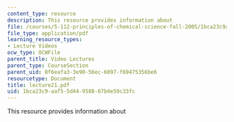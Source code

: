 ```yaml
---
content_type: resource
description: This resource provides information about
file: /courses/5-112-principles-of-chemical-science-fall-2005/1bca23c9aaf55d44958867b4e59c33fc_lecture21.pdf
file_type: application/pdf
learning_resource_types:
- Lecture Videos
ocw_type: OCWFile
parent_title: Video Lectures
parent_type: CourseSection
parent_uid: 0f6eafa3-3e90-56ec-6097-f69475356be6
resourcetype: Document
title: lecture21.pdf
uid: 1bca23c9-aaf5-5d44-9588-67b4e59c33fc
---
```

This resource provides information about

